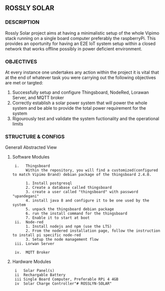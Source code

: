 ## ROSSLY SOLAR
### DESCRIPTION
Rossly Solar project aims at having a minimalistic setup of the whole Vipimo stack running on a single board computer preferably the raspberryPi. This provides an oportunity for having an E2E IoT system setup within a closed network that works offline possibly in power deficient environment.
### OBJECTIVES
At every instance one undertakes any action within the project it is vital that at the end of whatever task you were carrying out the following objectives are met or targted:

1. Successfully setup and configure Thingsboard, NodeRed, Lorawan Server, and MQTT broker 
2. Correctly establish a solar power system that will power the whole system and be able to provide the total power requirement for the system
3. Rigourously test and validate the system fuctionality and the operational limits

### STRUCTURE & CONFIGS
Generall Abstracted View

1. Software Modules

        i.   Thingsboard
             Within the repository, you will find a customized(configured to match Vipimo Brand) debian package of the thingsboard 2.4.0.
            
             1. Install postgresql
             2. Create a database called thingsboard
             3. create a user called "thingsboard" with password "upandegani"
             4. install java 8 and configure it to be one used by the system
             5. unpack the thingsboard debian package
             6. run the install command for the thingsboard
             7. Enable it to start at boot
        ii.  Node-red
             1. Install nodejs and npm (use the LTS)
             2. From the nodered installation page, follow the instruction to install pi specific node-red
             3. Setup the node management flow
        iii. Lorwan Server
            
        iv.  MQTT Broker
2. Hardware Modules

        i   Solar Panel(s)
        ii  Rechargable Battery
        iii Single Board Computer, Preferable RPi 4 4GB
        iv  Solar Charge Controller"# ROSSLYN-SOLAR" 
